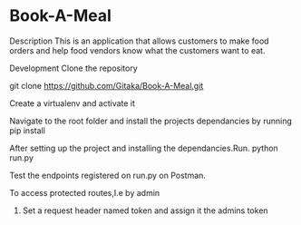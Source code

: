 # Book-A-Meal
Description
This is an application that allows customers  to make food orders and help food vendors know what the customers want to eat.

Development
Clone the repository

git clone https://github.com/Gitaka/Book-A-Meal.git

Create a virtualenv and activate it

Navigate to the root folder and install the projects dependancies
by running pip install

After setting up the project and installing the dependancies.Run.
python run.py

Test the endpoints registered on run.py on Postman.

To access protected routes,I.e by admin 
1) Set a request header named token and assign it the admins token




